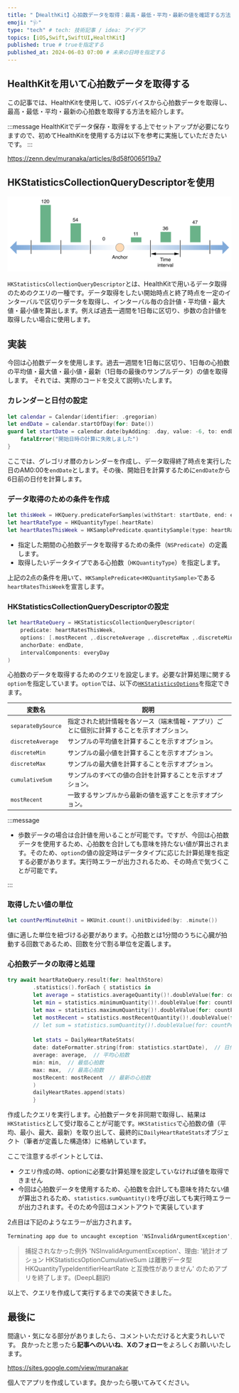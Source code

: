 ```yaml
---
title: "【HealthKit】心拍数データを取得：最高・最低・平均・最新の値を確認する方法"
emoji: "🩺"
type: "tech" # tech: 技術記事 / idea: アイデア
topics: [iOS,Swift,SwiftUI,HealthKit]
published: true # trueを指定する
published_at: 2024-06-03 07:00 # 未来の日時を指定する
---
```


## HealthKitを用いて心拍数データを取得する

この記事では、HealthKitを使用して、iOSデバイスから心拍数データを取得し、最高・最低・平均・最新の心拍数を取得する方法を紹介します。

:::message
HealthKitでデータ保存・取得をする上でセットアップが必要になりますので、初めてHealthKitを使用する方は以下を参考に実施していただきたいです。
:::

https://zenn.dev/muranaka/articles/8d58f0065f19a7

## HKStatisticsCollectionQueryDescriptorを使用

![HKStatisticsCollectionQueryDescriptorのデータ取得](/images/2024-05-29-05-27-56.png)

`HKStatisticsCollectionQueryDescriptor`とは、HealthKitで用いるデータ取得のためのクエリの一種です。データ取得をしたい開始時点と終了時点を一定のインターバルで区切りデータを取得し、インターバル毎の合計値・平均値・最大値・最小値を算出します。例えば過去一週間を1日毎に区切り、歩数の合計値を取得したい場合に使用します。

## 実装

今回は心拍数データを使用します。過去一週間を1日毎に区切り、1日毎の心拍数の平均値・最大値・最小値・最新（1日毎の最後のサンプルデータ）の値を取得します。
それでは、実際のコードを交えて説明いたします。

### カレンダーと日付の設定

```swift
let calendar = Calendar(identifier: .gregorian)
let endDate = calendar.startOfDay(for: Date())
guard let startDate = calendar.date(byAdding: .day, value: -6, to: endDate) else {
    fatalError("開始日時の計算に失敗しました")
}
```

ここでは、グレゴリオ暦のカレンダーを作成し、データ取得終了時点を実行した日のAM0:00を`endDate`とします。その後、開始日を計算するために`endDate`から6日前の日付を計算します。

### データ取得のための条件を作成

```swift
let thisWeek = HKQuery.predicateForSamples(withStart: startDate, end: endDate)
let heartRateType = HKQuantityType(.heartRate)
let heartRatesThisWeek = HKSamplePredicate.quantitySample(type: heartRateType, predicate: thisWeek)
```

- 指定した期間の心拍数データを取得するための条件（`NSPredicate`）の定義します。
- 取得したいデータタイプである心拍数（`HKQuantityType`）を指定します。

上記の2点の条件を用いて、`HKSamplePredicate<HKQuantitySample>`である`heartRatesThisWeek`を宣言します。

### HKStatisticsCollectionQueryDescriptorの設定

```swift
let heartRateQuery = HKStatisticsCollectionQueryDescriptor(
    predicate: heartRatesThisWeek,
    options: [.mostRecent ,.discreteAverage ,.discreteMax ,.discreteMin ,.separateBySource],
    anchorDate: endDate,
    intervalComponents: everyDay
)
```

心拍数のデータを取得するためのクエリを設定します。必要な計算処理に関する`option`を指定しています。`option`では、以下の[`HKStatisticsOptions`](https://developer.apple.com/documentation/healthkit/hkstatisticsoptions)を指定できます。

| 変数名                  | 説明                                                                                     |
|-------------------------|------------------------------------------------------------------------------------------|
| `separateBySource`      | 指定された統計情報を各ソース（端末情報・アプリ）ごとに個別に計算することを示すオプション。             |
| `discreteAverage`       | サンプルの平均値を計算することを示すオプション。                                 |
| `discreteMin`           | サンプルの最小値を計算することを示すオプション。                                 |
| `discreteMax`           | サンプルの最大値を計算することを示すオプション。                                 |
| `cumulativeSum`         | サンプルのすべての値の合計を計算することを示すオプション。                         |
| `mostRecent`            | 一致するサンプルから最新の値を返すことを示すオプション。                           |

:::message

- 歩数データの場合は合計値を用いることが可能です。ですが、今回は心拍数データを使用するため、心拍数を合計しても意味を持たない値が算出されます。そのため、`option`の値の設定時はデータタイプに応じた計算処理を指定する必要があります。実行時エラーが出力されるため、その時点で気づくことが可能です。

:::

### 取得したい値の単位

```swift
let countPerMinuteUnit = HKUnit.count().unitDivided(by: .minute())
```

値に適した単位を紐づける必要があります。心拍数とは1分間のうちに心臓が拍動する回数であるため、回数を分で割る単位を定義します。

### 心拍数データの取得と処理

```swift
try await heartRateQuery.result(for: healthStore)
        .statistics().forEach { statistics in
        let average = statistics.averageQuantity()!.doubleValue(for: countPerMinuteUnit)
        let min = statistics.minimumQuantity()!.doubleValue(for: countPerMinuteUnit)
        let max = statistics.maximumQuantity()!.doubleValue(for: countPerMinuteUnit)
        let mostRecent = statistics.mostRecentQuantity()!.doubleValue(for: countPerMinuteUnit)
        // let sum = statistics.sumQuantity()!.doubleValue(for: countPerMinuteUnit)
        
        let stats = DailyHeartRateStats(
        date: dateFormatter.string(from: statistics.startDate),  // 日付を文字列に変換
        average: average,  // 平均心拍数
        min: min,  // 最低心拍数
        max: max,  // 最高心拍数
        mostRecent: mostRecent  // 最新の心拍数
        )
        dailyHeartRates.append(stats)
        }
```

作成したクエリを実行します。心拍数データを非同期で取得し、結果は`HKStatistics`として受け取ることが可能です。`HKStatistics`で心拍数の値（平均、最小、最大、最新）を取り出して、最終的に`DailyHeartRateStats`オブジェクト（筆者が定義した構造体）に格納しています。

ここで注意するポイントとしては、

- クエリ作成の時、optionに必要な計算処理を設定していなければ値を取得できません
- 今回は心拍数データを使用するため、心拍数を合計しても意味を持たない値が算出されるため、`statistics.sumQuantity()`を呼び出しても実行時エラーが出力されます。そのため今回はコメントアウトで実装しています

2点目は下記のようなエラーが出力されます。

```markdown
Terminating app due to uncaught exception 'NSInvalidArgumentException', reason: 'Statistics option HKStatisticsOptionCumulativeSum is not compatible with discrete data type HKQuantityTypeIdentifierHeartRate'
```

>捕捉されなかった例外 'NSInvalidArgumentException'、理由: '統計オプション HKStatisticsOptionCumulativeSum は離散データ型 HKQuantityTypeIdentifierHeartRate と互換性がありません' のためアプリを終了します。(DeepL翻訳)

以上で、クエリを作成して実行するまでの実装できました。

## 最後に

間違い・気になる部分がありましたら、コメントいただけると大変うれしいです。
良かったと思ったら**記事へのいいね**、**Xのフォロー**をよろしくお願いいたします。

https://sites.google.com/view/muranakar

個人でアプリを作成しています。良かったら覗いてみてください。